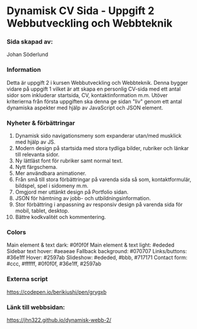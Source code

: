 # Dynamisk CV Sida - Uppgift 2 Webbutveckling och Webbteknik

### Sida skapad av:

Johan Söderlund

### Information

Detta är uppgift 2 i kursen Webbutveckling och Webbteknik. Denna bygger vidare på uppgift 1 vilket är att skapa en personlig CV-sida med ett antal sidor som inkluderar startsida, CV, kontaktinformation m.m. Utöver kriterierna från första uppgiften ska denna ge sidan "liv" genom ett antal dynamiska aspekter med hjälp av JavaScript och JSON element.

### Nyheter & förbättringar

1. Dynamisk sido navigationsmeny som expanderar utan/med musklick med hjälp av JS.
2. Modern design på startsida med stora tydliga bilder, rubriker och länkar till relevanta sidor.
3. Ny lättläst font för rubriker samt normal text.
4. Nytt färgschema.
5. Mer användbara animationer.
6. Från små till stora förbättringar på varenda sida så som, kontaktformulär, bildspel, spel i sidomeny m.m.
7. Omgjord mer uttänkt design på Portfolio sidan.
8. JSON för hämtning av jobb- och utbildningsinformation.
9. Stor förbättring i anpassning av responsiv design på varenda sida för mobil, tablet, desktop.
10. Bättre kodkvalitét och kommentering.

### Colors

Main element & text dark: #0f0f0f
Main element & text light: #ededed
Sidebar text hover: #aeaeae
Fallback background: #070707
Links/buttons: #36e1ff
Hover: #2597ab
Slideshow: #ededed, #bbb, #717171
Contact form: #ccc, #ffffff, #0f0f0f, #36e1ff, #2597ab

### Externa script

https://codepen.io/berikiushi/pen/grygxb

### Länk till webbsidan:

https://jhn322.github.io/dynamisk-webb-2/
